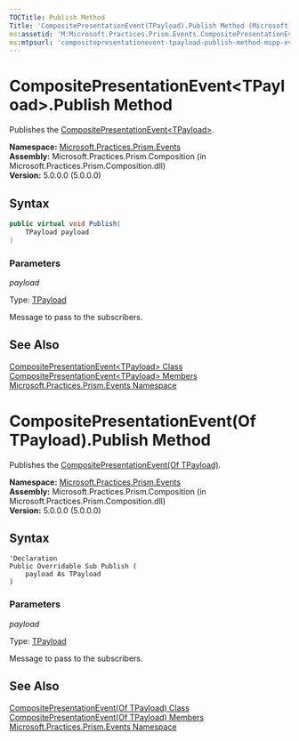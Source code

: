 ```yaml
---
TOCTitle: Publish Method
Title: 'CompositePresentationEvent(TPayload).Publish Method (Microsoft.Practices.Prism.Events)'
ms:assetid: 'M:Microsoft.Practices.Prism.Events.CompositePresentationEvent\`1.Publish(\`0)'
ms:mtpsurl: 'compositepresentationevent-tpayload-publish-method-mspp-events.md'
---
```



# CompositePresentationEvent&lt;TPayload&gt;.Publish Method

Publishes the [CompositePresentationEvent&lt;TPayload&gt;](/patterns-practices/reference/compositepresentationevent-tpayload-class-mspp-events).

**Namespace:** [Microsoft.Practices.Prism.Events](/patterns-practices/reference/mspp-events-namespace)<br/>
**Assembly:** Microsoft.Practices.Prism.Composition (in Microsoft.Practices.Prism.Composition.dll)<br/>
**Version:** 5.0.0.0 (5.0.0.0)

## Syntax

```C#
public virtual void Publish(
	TPayload payload
)
```

### Parameters

*payload*  

Type: [TPayload](/patterns-practices/reference/compositepresentationevent-tpayload-class-mspp-events)

Message to pass to the subscribers.

## See Also

[CompositePresentationEvent&lt;TPayload&gt; Class](/patterns-practices/reference/compositepresentationevent-tpayload-class-mspp-events)<br/>
[CompositePresentationEvent&lt;TPayload&gt; Members](/patterns-practices/reference/compositepresentationevent-tpayload-members-mspp-events)<br/>
[Microsoft.Practices.Prism.Events Namespace](/patterns-practices/reference/mspp-events-namespace)<br/>

# CompositePresentationEvent(Of TPayload).Publish Method

Publishes the [CompositePresentationEvent(Of TPayload)](/patterns-practices/reference/compositepresentationevent-tpayload-class-mspp-events).

**Namespace:** [Microsoft.Practices.Prism.Events](/patterns-practices/reference/mspp-events-namespace)<br/>
**Assembly:** Microsoft.Practices.Prism.Composition (in Microsoft.Practices.Prism.Composition.dll)<br/>
**Version:** 5.0.0.0 (5.0.0.0)

## Syntax

```VB
'Declaration
Public Overridable Sub Publish ( 
	payload As TPayload
)
```

### Parameters

*payload*  

Type: [TPayload](/patterns-practices/reference/compositepresentationevent-tpayload-class-mspp-events)

Message to pass to the subscribers.

## See Also

[CompositePresentationEvent(Of TPayload) Class](/patterns-practices/reference/compositepresentationevent-tpayload-class-mspp-events)<br/>
[CompositePresentationEvent(Of TPayload) Members](/patterns-practices/reference/compositepresentationevent-tpayload-members-mspp-events)<br/>
[Microsoft.Practices.Prism.Events Namespace](/patterns-practices/reference/mspp-events-namespace)<br/>
